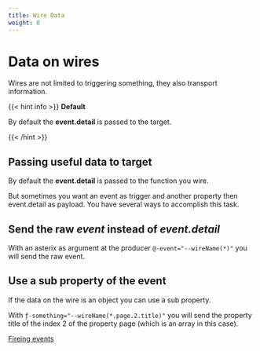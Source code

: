 ```yaml
---
title: Wire Data
weight: 8
---
```



# Data on wires
Wires are not limited to triggering something, they also transport information.

{{< hint info >}}
**Default**

By default the **event.detail** is passed to the target. 

  {{< /hint >}}

## Passing useful data to target
By default the **event.detail** is passed to the function you wire. 

<furo-demo-snippet demo style="height:550px">
<template>
  <furo-color-input label="choose a color"  @-value-changed="--newColor"></furo-color-input>
  <hr />
  <light-bulb ƒ-toggle="--lightSwitchClicked, --intervallPulse" ƒ-set-color="--newColor"></light-bulb>  
  <furo-button @-click="--lightSwitchClicked" label="i am a lightswitch"></furo-button>   
  <furo-button @-click="--blinkerClicked" label="i am a blinkswitch"></furo-button>   
  <furo-interval-pulse ƒ-start="--blinkerClicked" ƒ-stop="--stopBlinkerClicked" @-tick="--intervallPulse" interval="500"></furo-interval-pulse>
  <furo-button danger  @-click="--stopBlinkerClicked" label="Stop the blinking"></furo-button>   
  <light-bulb ƒ-toggle="--lightSwitchClicked, --intervallPulse" ƒ-set-color="--newColor"></light-bulb>
    
</template>
</furo-demo-snippet>
  
But sometimes you want an event as trigger and another property then event.detail as payload. 
You have several ways to accomplish this task.
 

## Send the raw *event* instead of *event.detail*

With an asterix as argument at the producer `@-event="--wireName(*)"` you will send the raw event.

## Use a sub property of the event
If the data on the wire is an object you can use a sub property.

With   `ƒ-something="--wireName(*.page.2.title)"` you will send the property title of the index 2 of the property page (which is an array in this case).


<furo-horizontal-flex>
<furo-empty-spacer>
</furo-empty-spacer>
<a href="../fbp-events/">Fireing events</a>
</furo-horizontal-flex>
